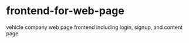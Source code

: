 # frontend-for-web-page
vehicle company web page frontend including login, signup, and content page
